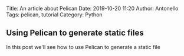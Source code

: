 Title: An article about Pelican
Date: 2019-10-20 11:20
Author: Antonello
Tags: pelican, tutorial
Category: Python

## Using Pelican to generate static files

In this post we'll see how to use Pelican to generate a static file